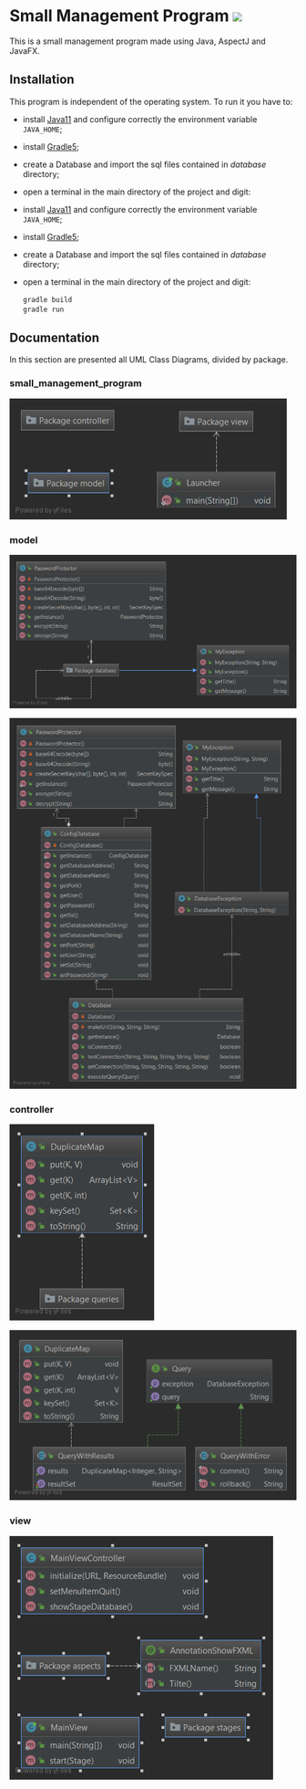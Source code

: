 # Small Management Program ![](https://travis-ci.org/micheleantonazzi/small_management_program.svg?branch=master)
This is a small management program made using Java, AspectJ and JavaFX.

## Installation

This program is independent of the operating system. To run it you have to:

* install [Java11](https://www.oracle.com/technetwork/java/javase/downloads/jdk11-downloads-5066655.html)  and configure correctly the environment variable `JAVA_HOME`;

* install [Gradle5](https://gradle.org/);

* create a Database and import the sql files contained in *database* directory;

* open a terminal in the main directory of the project and digit:

- install [Java11](https://www.oracle.com/technetwork/java/javase/downloads/jdk11-downloads-5066655.html)  and configure correctly the environment variable `JAVA_HOME`;

- install [Gradle5](https://gradle.org/);

- create a Database and import the sql files contained in *database* directory;

- open a terminal in the main directory of the project and digit:
  ```bash
  gradle build
  gradle run
  ```
## Documentation

In this section are presented all UML Class Diagrams, divided by package.

### small_management_program

![Package small_management_program](diagrams/small_management_program.jpg)

### model

![Package model - Collapsed diagram](diagrams/model.png)

![Package model - Complete diagram](diagrams/model-all.png)

### controller

![Package controller - Collapsed diagram](diagrams/controller.png)

![Package controller - Complete diagram](diagrams/controller-all.png)

### view

![Package view - Collapsed diagram](diagrams/view.png)
